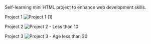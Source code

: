 Self-learning mini HTML project to enhance web development skills.

Project 1
![Project 1 (1)](https://github.com/Kenmeina/Mini-HTML-Project/assets/47616979/f764afbc-1600-4dbe-85ec-6aa45c52f98b)

Project 2
![Project 2 - Less than 10](https://github.com/Kenmeina/Mini-HTML-Project/assets/47616979/b19794c5-69a2-4065-97c1-79faa672c094)

Project 3
![Project 3 - Age less than 30](https://github.com/Kenmeina/Mini-HTML-Project/assets/47616979/884419d4-a968-4c6a-8fa6-83910f713b61)



